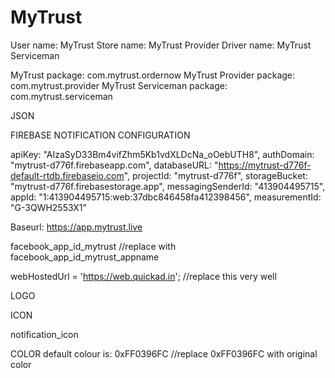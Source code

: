 # MyTrust

User name: MyTrust
Store name: MyTrust Provider
Driver name: MyTrust Serviceman

MyTrust package: com.mytrust.ordernow
MyTrust Provider package: com.mytrust.provider
MyTrust Serviceman package: com.mytrust.serviceman

JSON

FIREBASE NOTIFICATION CONFIGURATION

apiKey: "AIzaSyD33Bm4vifZhm5Kb1vdXLDcNa_oOebUTH8",
authDomain: "mytrust-d776f.firebaseapp.com",
databaseURL: "https://mytrust-d776f-default-rtdb.firebaseio.com",
projectId: "mytrust-d776f",
storageBucket: "mytrust-d776f.firebasestorage.app",
messagingSenderId: "413904495715",
appId: "1:413904495715:web:37dbc846458fa412398456",
measurementId: "G-3QWH2553X1"

Baseurl: https://app.mytrust.live

facebook_app_id_mytrust   //replace with facebook_app_id_mytrust_appname

webHostedUrl = 'https://web.quickad.in'; //replace this very well

LOGO

ICON

notification_icon

COLOR default colour is: 0xFF0396FC   //replace 0xFF0396FC with original color